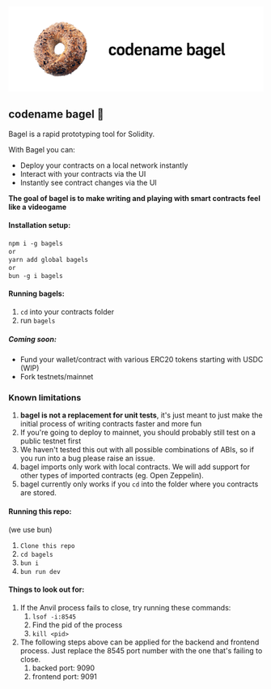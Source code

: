![codename bagel](https://github.com/Alex-Neo-Projects/bagels/blob/main/assets/banner.png)

## codename bagel 🥯

Bagel is a rapid prototyping tool for Solidity. 

With Bagel you can:
- Deploy your contracts on a local network instantly
- Interact with your contracts via the UI 
- Instantly see contract changes via the UI

**The goal of bagel is to make writing and playing with smart contracts feel like a videogame**

#### Installation setup:
```
npm i -g bagels 
or 
yarn add global bagels 
or 
bun -g i bagels
```

#### Running bagels: 
1) `cd` into your contracts folder 
2) run `bagels`

##### Coming soon:
- Fund your wallet/contract with various ERC20 tokens starting with USDC (WIP)
- Fork testnets/mainnet

### Known limitations
1) **bagel is not a replacement for unit tests**, it's just meant to just make the initial process of writing contracts faster and more fun
2) If you're going to deploy to mainnet, you should probably still test on a public testnet first
3) We haven't tested this out with all possible combinations of ABIs, so if you run into a bug please raise an issue.
4) bagel imports only work with local contracts. We will add support for other types of imported contracts (eg. Open Zeppelin).
5) bagel currently only works if you `cd` into the folder where you contracts are  stored.
#### Running this repo: 
(we use bun)

1) `Clone this repo`
2) `cd bagels`
3) `bun i`
4) `bun run dev`

#### Things to look out for: 
1) If the Anvil process fails to close, try running these commands: 
   1) `lsof -i:8545`
   2) Find the pid of the process
   3) `kill <pid>`
2) The following steps above can be applied for the backend and frontend process. Just replace the 8545 port number with the one that's failing to close.
   1) backed port: 9090 
   2) frontend port: 9091
